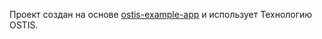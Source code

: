 Проект создан на основе [ostis-example-app](http://ostis-ai.github.io/sc-machine/) и использует Технологию OSTIS.
